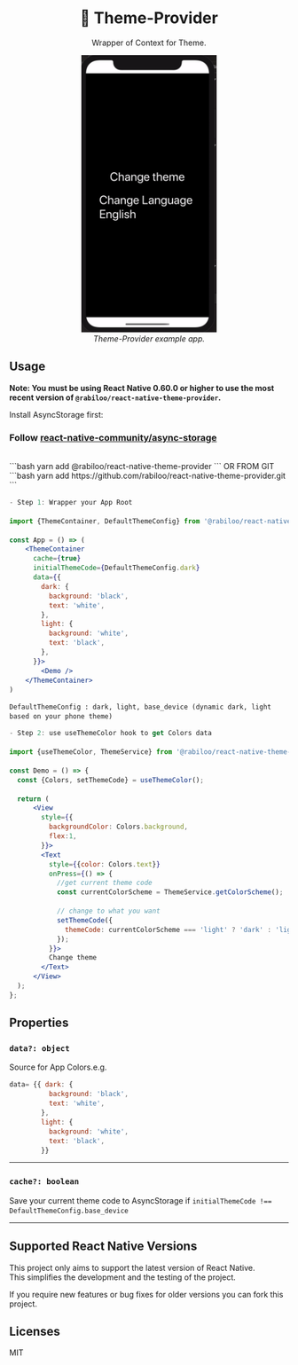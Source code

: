 <h1 align="center">
  🚩 Theme-Provider
</h1>

<div align="center">

Wrapper of Context for Theme.

</div>

<p align="center" >
  <kbd>
    <img src="docs/assets/theme_demo.gif" style="height:500px" title="Theme Demo" float="center">
  </kbd>
  <br>
  <em>Theme-Provider example app.</em>
</p>

## Usage

**Note: You must be using React Native 0.60.0 or higher to use the most recent version of `@rabiloo/react-native-theme-provider`.**

Install AsyncStorage first:
### Follow [react-native-community/async-storage](https://github.com/react-native-community/async-storage)
<br>
```bash
yarn add @rabiloo/react-native-theme-provider
```
OR FROM GIT
```bash
yarn add https://github.com/rabiloo/react-native-theme-provider.git
```

```jsx
- Step 1: Wrapper your App Root 

import {ThemeContainer, DefaultThemeConfig} from '@rabiloo/react-native-theme-provider';

const App = () => (
    <ThemeContainer
      cache={true}
      initialThemeCode={DefaultThemeConfig.dark}
      data={{
        dark: {
          background: 'black',
          text: 'white',
        },
        light: {
          background: 'white',
          text: 'black',
        },
      }}>
        <Demo />
    </ThemeContainer>
)

```
```DefaultThemeConfig : dark, light, base_device (dynamic dark, light based on your phone theme)```
```jsx
- Step 2: use useThemeColor hook to get Colors data

import {useThemeColor, ThemeService} from '@rabiloo/react-native-theme-provider';

const Demo = () => {
  const {Colors, setThemeCode} = useThemeColor();

  return (
      <View
        style={{
          backgroundColor: Colors.background,
          flex:1,
        }}>
        <Text
          style={{color: Colors.text}}
          onPress={() => {
            //get current theme code
            const currentColorScheme = ThemeService.getColorScheme();
            
            // change to what you want
            setThemeCode({
              themeCode: currentColorScheme === 'light' ? 'dark' : 'light',
            });
          }}>
          Change theme
        </Text>
      </View>
  );
};

```
## Properties

### `data?: object`

Source for App Colors.e.g. 
```js
data= {{ dark: {
          background: 'black',
          text: 'white',
        },
        light: {
          background: 'white',
          text: 'black',
        }}
```    
---
### `cache?: boolean`
Save your current theme code to AsyncStorage if ```initialThemeCode !== DefaultThemeConfig.base_device```
 
---
## Supported React Native Versions

This project only aims to support the latest version of React Native.\
This simplifies the development and the testing of the project.

If you require new features or bug fixes for older versions you can fork this project.


## Licenses
MIT